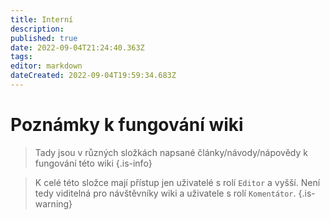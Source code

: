 ```yaml
---
title: Interní
description: 
published: true
date: 2022-09-04T21:24:40.363Z
tags: 
editor: markdown
dateCreated: 2022-09-04T19:59:34.683Z
---
```


# Poznámky k fungování wiki
> Tady jsou v různých složkách napsané články/návody/nápovědy k fungování této wiki
{.is-info}

> K celé této složce mají přístup jen uživatelé s rolí `Editor` a vyšší. Není tedy viditelná pro návštěvníky wiki a uživatele s rolí `Komentátor`.
{.is-warning}
